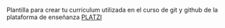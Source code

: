 Plantilla para crear tu curriculum utilizada en el curso de git y github
de la plataforma de enseñanza <a href = "https://platzi.com/">PLATZI</a>

